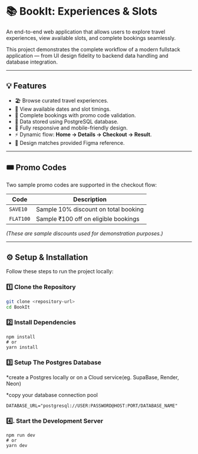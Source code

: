 # 📚 BookIt: Experiences & Slots

An end-to-end web application that allows users to explore travel experiences, view available slots, and complete bookings seamlessly.

This project demonstrates the complete workflow of a modern fullstack application — from UI design fidelity to backend data handling and database integration.

---

## 💡 Features

- 🏖️ Browse curated travel experiences.  
- 📅 View available dates and slot timings.  
- 🛒 Complete bookings with promo code validation.  
- 💾 Data stored using PostgreSQL database.  
- 📱 Fully responsive and mobile-friendly design.  
- ⚡ Dynamic flow: **Home → Details → Checkout → Result**.  
- 🎨 Design matches provided Figma reference.

---

## 🎟️ Promo Codes

Two sample promo codes are supported in the checkout flow:

| Code | Description |
|------|--------------|
| `SAVE10` | Sample 10% discount on total booking |
| `FLAT100` | Sample ₹100 off on eligible bookings |

*(These are sample discounts used for demonstration purposes.)*

---

## ⚙️ Setup & Installation

Follow these steps to run the project locally:

### 1️⃣ Clone the Repository
```bash
git clone <repository-url>
cd BookIt
```

### 2️⃣ Install Dependencies 

```undefined
npm install
# or
yarn install
```

### 3️⃣ Setup The Postgres Database

*create a Postgres locally or on a Cloud service(eg. SupaBase, Render, Neon)

*copy your database connection pool

```undefined
DATABASE_URL="postgresql://USER:PASSWORD@HOST:PORT/DATABASE_NAME"
```


### 4️⃣.	Start the Development Server

```undefined
npm run dev
# or
yarn dev
```